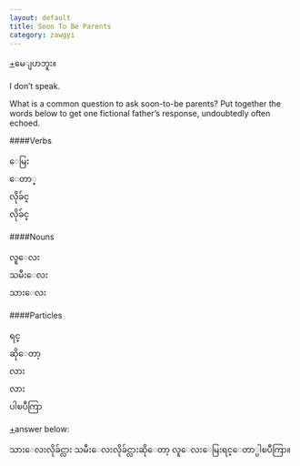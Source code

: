 ```yaml
---
layout: default
title: Soon To Be Parents
category: zawgyi
---
```


<p class="hide-trigger"><a href="#">+</a><span class="zawgyi">မေျပာဘူး။</span></p>
<p class="en hide-this">I don’t speak.</p>

What is a common question to ask soon-to-be parents? Put together the words below to get one fictional father’s response, undoubtedly often echoed.    

####Verbs
<p class="zawgyi">
ေမြး<br>
ေတာ္<br>
လိုခ်င္<br>
လိုခ်င္
</p>    

####Nouns
<p class="zawgyi">
လူေလး<br>
သမီးေလး<br>
သားေလး
</p>    

####Particles
<p class="zawgyi">
ရင္<br>
ဆိုေတာ့<br>
လား<br>
လား<br>
ပါၿပီကြာ
</p>    

<p class="hide-trigger"><a href="#">+</a>answer below:</p>
<p class="zawgyi hide-this">သားေလးလိုခ်င္လား သမီးေလးလိုခ်င္လားဆိုေတာ့ လူေလးေမြးရင္ေတာ္ပါၿပီကြာ။</p>
